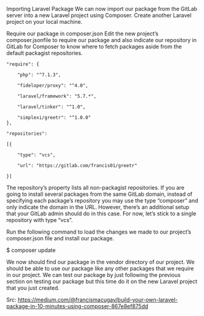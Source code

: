 Importing Laravel Package
We can now import our package from the GitLab server into a new Laravel project using Composer. Create another Laravel project on your local machine.

Require our package in composer.json
Edit the new project’s composer.jsonfile to require our package and also indicate our repository in GitLab for Composer to know where to fetch packages aside from the default packagist repositories.

    "require": {

        "php": "^7.1.3",

        "fideloper/proxy": "^4.0",

        "laravel/framework": "5.7.*",
    
        "laravel/tinker": "^1.0",
    
        "simplexi/greetr": "^1.0.0"
    },
    
    "repositories":
    
    [{
    
        "type": "vcs",
        
        "url": "https://gitlab.com/francis01/greetr"
    
    }]

The repository’s property lists all non-packagist repositories. If you are going to install several packages from the same GitLab domain, instead of specifying each package’s repository you may use the type “composer” and only indicate the domain in the URL. However, there’s an additional setup that your GitLab admin should do in this case. For now, let’s stick to a single repository with type “vcs”.

Run the following command to load the changes we made to our project’s composer.json file and install our package.

$ composer update

We now should find our package in the vendor directory of our project. We should be able to use our package like any other packages that we require in our project. We can test our package by just following the previous section on testing our package but this time do it on the new Laravel project that you just created.

Src: https://medium.com/@francismacugay/build-your-own-laravel-package-in-10-minutes-using-composer-867e8ef875dd

